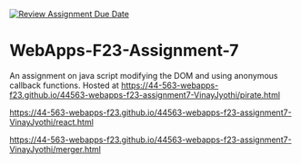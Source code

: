 [![Review Assignment Due Date](https://classroom.github.com/assets/deadline-readme-button-24ddc0f5d75046c5622901739e7c5dd533143b0c8e959d652212380cedb1ea36.svg)](https://classroom.github.com/a/Kv-XePEp)
# WebApps-F23-Assignment-7
An assignment on java script modifying the DOM and using anonymous callback functions.
Hosted at https://44-563-webapps-f23.github.io/44563-webapps-f23-assignment7-VinayJyothi/pirate.html

https://44-563-webapps-f23.github.io/44563-webapps-f23-assignment7-VinayJyothi/react.html

https://44-563-webapps-f23.github.io/44563-webapps-f23-assignment7-VinayJyothi/merger.html

